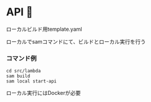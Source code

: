 # API 🚀
ローカルビルド用template.yaml

ローカルでsamコマンドにて、ビルドとローカル実行を行う

### コマンド例
```
cd src/lambda
sam build
sam local start-api
```
ローカル実行にはDockerが必要